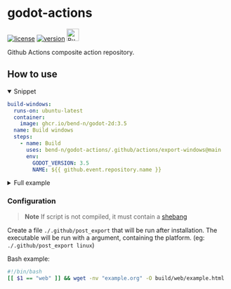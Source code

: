 # godot-actions

[![license](https://img.shields.io/badge/License-MIT-blue?style=for-the-badge)](https://github.com/bend-n/godot-actions/blob/main/LICENSE "License")
[![version](https://img.shields.io/badge/>3.5-blue?logo=godot-engine&logoColor=white&label=godot&style=for-the-badge)](https://godotengine.org)
<a href='https://ko-fi.com/bendn' title='Buy me a coffee' target='_blank'><img height='28' src='https://storage.ko-fi.com/cdn/brandasset/kofi_button_red.png' alt='Buy me a coffee'> </a>

Github Actions composite action repository.

## How to use

<details open>
<summary>Snippet</summary>

```yaml
build-windows:
  runs-on: ubuntu-latest
  container:
    image: ghcr.io/bend-n/godot-2d:3.5
  name: Build windows
  steps:
    - name: Build
      uses: bend-n/godot-actions/.github/actions/export-windows@main
      env:
        GODOT_VERSION: 3.5
        NAME: ${{ github.event.repository.name }}
```

</details>

<details>
<summary>Full example</summary>

> **Note**
> This is a copy of [godot-template/.github/workflows/export.yml](https://github.com/bend-n/godot-template/blob/67c92540c4f8724d1d9994d546d4717c7d807e8f/.github/workflows/export.yml)

```yaml
name: "export" # name of the workflow
on: # when it is triggered
  workflow_dispatch: # manually or
  push: # on a push
    branches:
      - main # to this branch
    paths: # with modifications to these files
      - "**.gd" # all gdscript files
      - "**.tscn" # scene files
      - "**.import" # this means a png changed
      - "**.tres" # godot resources
      - "**.ttf" # fonts in godot3 dont have their own .import
      - ".github/workflows/export.yml" # this workflow
      - "export_presets.cfg" # the export template

jobs: # the things to do
  export: # a thing to do
    uses: bend-n/godot-actions/.github/workflows/callable-export.yml@main
    with: # variables
      godot-version: 3.5 # the godot version
      image: ghcr.io/bend-n/godot-2d:3.5 # the container to use
      export-name: ${{ github.event.repository.name }} # the name of the exec. ($export-name.exe)
      platforms: "windows linux web android mac" # space seperated list of platforms to build
      project-root-path: "." # the directory that project.godot is in
      github-pages: "true" # to deploy to github pages or not (anything besides 'true' == false)
    secrets: # secrets
      android-keystore-base64: ${{ secrets.ANDROID_KEYSTORE_BASE64 }} # for signing the apk, not required
      android-keystore-password: ${{ secrets.ANDROID_KEYSTORE_PASSWORD }} # ditto
      butler-api-key: ${{ secrets.BUTLER_CREDENTIALS }} # required for itch.io deployment
```

</details>

### Configuration

> **Note** If script is not compiled, it must contain a [shebang](<https://en.wikipedia.org/wiki/Shebang_(Unix)>)

Create a file `./.github/post_export` that will be run after installation. The executable will be run with a argument, containing the platform. (eg: `./.github/post_export linux`)

Bash example:

```bash
#!/bin/bash
[[ $1 == "web" ]] && wget -nv "example.org" -O build/web/example.html
```
